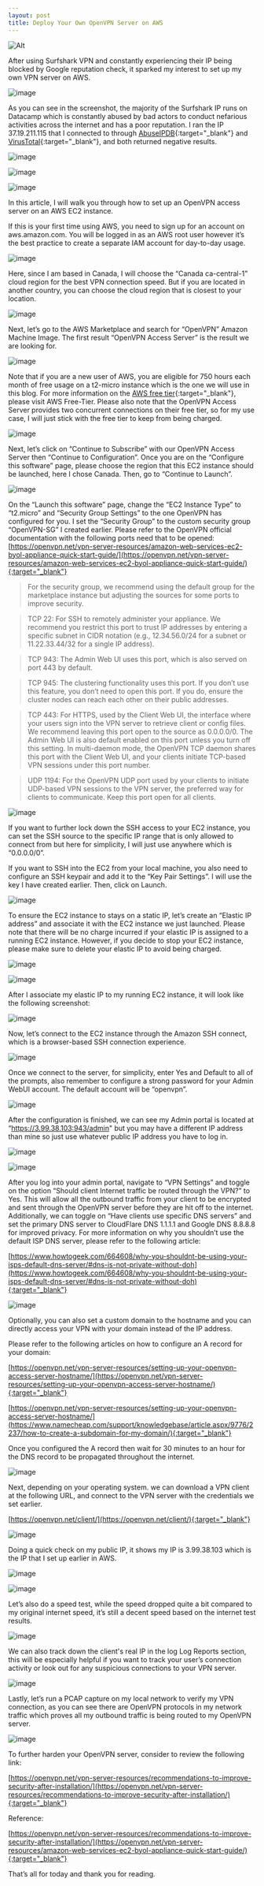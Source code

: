 ```yaml
---
layout: post
title: Deploy Your Own OpenVPN Server on AWS
---
```

![Alt](https://bohansec.com/assets/vpn-blog/1.jpg)

After using Surfshark VPN and constantly experiencing their IP being blocked by Google reputation check, it sparked my interest to set up my own VPN server on AWS.

![image](https://bohansec.com/assets/vpn-blog/2.png "image")

As you can see in the screenshot, the majority of the Surfshark IP runs on Datacamp which is constantly abused by bad actors to conduct nefarious activities across the internet and has a poor reputation. I ran the IP 37.19.211.115 that I connected to through [AbuseIPDB](https://www.abuseipdb.com/){:target="_blank"} and [VirusTotal](https://www.virustotal.com/){:target="_blank"}, and both returned negative results.

![image](https://bohansec.com/assets/vpn-blog/5.png "image")

![image](https://bohansec.com/assets/vpn-blog/3.png "image")

![image](https://bohansec.com/assets/vpn-blog/4.png "image")

In this article, I will walk you through how to set up an OpenVPN access server on an AWS EC2 instance. 

If this is your first time using AWS, you need to sign up for an account on aws.amazon.com. You will be logged in as an AWS root user however it’s the best practice to create a separate IAM account for day-to-day usage. 

![image](https://bohansec.com/assets/vpn-blog/6.png "image")

Here, since I am based in Canada, I will choose the “Canada ca-central-1” cloud region for the best VPN connection speed. But if you are located in another country, you can choose the cloud region that is closest to your location. 

![image](https://bohansec.com/assets/vpn-blog/7.png "image")

Next, let’s go to the AWS Marketplace and search for “OpenVPN” Amazon Machine Image. The first result “OpenVPN Access Server” is the result we are looking for. 

![image](https://bohansec.com/assets/vpn-blog/8.png "image")

Note that if you are a new user of AWS, you are eligible for 750 hours each month of free usage on a t2-micro instance which is the one we will use in this blog. For more information on the [AWS free tier](https://aws.amazon.com/free/?all-free-tier.sort-by=item.additionalFields.SortRank&all-free-tier.sort-order=asc&awsf.Free%20Tier%20Types=*all&awsf.Free%20Tier%20Categories=*all){:target="_blank"}, please visit AWS Free-Tier. Please also note that the OpenVPN Access Server provides two concurrent connections on their free tier, so for my use case, I will just stick with the free tier to keep from being charged. 

![image](https://bohansec.com/assets/vpn-blog/9.png "image")

Next, let’s click on “Continue to Subscribe” with our OpenVPN Access Server then “Continue to Configuration”. Once you are on the “Configure this software” page, please choose the region that this EC2 instance should be launched, here I chose Canada. Then, go to “Continue to Launch”. 

![image](https://bohansec.com/assets/vpn-blog/10.png "image")

On the “Launch this software” page, change the “EC2 Instance Type” to “t2.micro” and “Security Group Settings” to the one OpenVPN has configured for you. I set the “Security Group” to the custom security group “OpenVPN-SG” I created earlier. Please refer to the OpenVPN official documentation with the following ports need that to be opened: [https://openvpn.net/vpn-server-resources/amazon-web-services-ec2-byol-appliance-quick-start-guide/](https://openvpn.net/vpn-server-resources/amazon-web-services-ec2-byol-appliance-quick-start-guide/){:target="_blank"}

> For the security group, we recommend using the default group for the marketplace instance but adjusting the sources for some ports to improve security. 

> TCP 22: For SSH to remotely administer your appliance. We recommend you restrict this port to trust IP addresses by entering a specific subnet in CIDR notation (e.g., 12.34.56.0/24 for a subnet or 11.22.33.44/32 for a single IP address).

> TCP 943: The Admin Web UI uses this port, which is also served on port 443 by default.

> TCP 945: The clustering functionality uses this port. If you don’t use this feature, you don’t need to open this port. If you do, ensure the cluster nodes can reach each other on their public addresses.

> TCP 443: For HTTPS, used by the Client Web UI, the interface where your users sign into the VPN server to retrieve client or config files. We recommend leaving this port open to the source as 0.0.0.0/0. The Admin Web UI is also default enabled on this port unless you turn off this setting. In multi-daemon mode, the OpenVPN TCP daemon shares this port with the Client Web UI, and your clients initiate TCP-based VPN sessions under this port number.

> UDP 1194: For the OpenVPN UDP port used by your clients to initiate UDP-based VPN sessions to the VPN server, the preferred way for clients to communicate. Keep this port open for all clients.

![image](https://bohansec.com/assets/vpn-blog/11.png "image")

If you want to further lock down the SSH access to your EC2 instance, you can set the SSH source to the specific IP range that is only allowed to connect from but here for simplicity, I will just use anywhere which is “0.0.0.0/0”.

If you want to SSH into the EC2 from your local machine, you also need to configure an SSH keypair and add it to the “Key Pair Settings”. I will use the key I have created earlier. Then, click on Launch. 

![image](https://bohansec.com/assets/vpn-blog/12.png "image")

To ensure the EC2 instance to stays on a static IP, let’s create an “Elastic IP address” and associate it with the EC2 instance we just launched. Please note that there will be no charge incurred if your elastic IP is assigned to a running EC2 instance. However, if you decide to stop your EC2 instance, please make sure to delete your elastic IP to avoid being charged. 

![image](https://bohansec.com/assets/vpn-blog/13.png "image")

![image](https://bohansec.com/assets/vpn-blog/14.png "image")

After I associate my elastic IP to my running EC2 instance, it will look like the following screenshot:

![image](https://bohansec.com/assets/vpn-blog/15.png "image")

Now, let’s connect to the EC2 instance through the Amazon SSH connect, which is a browser-based SSH connection experience. 

![image](https://bohansec.com/assets/vpn-blog/16.png "image")

Once we connect to the server, for simplicity, enter Yes and Default to all of the prompts, also remember to configure a strong password for your Admin WebUI account. The default account will be “openvpn”.

![image](https://bohansec.com/assets/vpn-blog/17.png "image")

After the configuration is finished, we can see my Admin portal is located at “https://3.99.38.103:943/admin" but you may have a different IP address than mine so just use whatever public IP address you have to log in. 

![image](https://bohansec.com/assets/vpn-blog/18.png "image")

![image](https://bohansec.com/assets/vpn-blog/19.png "image")

After you log into your admin portal, navigate to “VPN Settings” and toggle on the option “Should client Internet traffic be routed through the VPN?” to Yes. This will allow all the outbound traffic from your client to be encrypted and sent through the OpenVPN server before they are hit off to the internet. Additionally, we can toggle on “Have clients use specific DNS servers” and set the primary DNS server to CloudFlare DNS 1.1.1.1 and Google DNS 8.8.8.8 for improved privacy. For more information on why you shouldn’t use the default ISP DNS server, please refer to the following article:

[https://www.howtogeek.com/664608/why-you-shouldnt-be-using-your-isps-default-dns-server/#dns-is-not-private-without-doh](https://www.howtogeek.com/664608/why-you-shouldnt-be-using-your-isps-default-dns-server/#dns-is-not-private-without-doh){:target="_blank"}

![image](https://bohansec.com/assets/vpn-blog/20.png "image")

Optionally, you can also set a custom domain to the hostname and you can directly access your VPN with your domain instead of the IP address. 

Please refer to the following articles on how to configure an A record for your domain: 

[https://openvpn.net/vpn-server-resources/setting-up-your-openvpn-access-server-hostname/](https://openvpn.net/vpn-server-resources/setting-up-your-openvpn-access-server-hostname/){:target="_blank"}

[https://openvpn.net/vpn-server-resources/setting-up-your-openvpn-access-server-hostname/](https://www.namecheap.com/support/knowledgebase/article.aspx/9776/2237/how-to-create-a-subdomain-for-my-domain/){:target="_blank"}

Once you configured the A record then wait for 30 minutes to an hour for the DNS record to be propagated throughout the internet. 

![image](https://bohansec.com/assets/vpn-blog/21.png "image")

Next, depending on your operating system. we can download a VPN client at the following URL, and connect to the VPN server with the credentials we set earlier. 

[https://openvpn.net/client/](https://openvpn.net/client/){:target="_blank"}

![image](https://bohansec.com/assets/vpn-blog/22.png "image")

Doing a quick check on my public IP, it shows my IP is 3.99.38.103 which is the IP that I set up earlier in AWS. 

![image](https://bohansec.com/assets/vpn-blog/23.png "image")

![image](https://bohansec.com/assets/vpn-blog/24.png "image")

Let’s also do a speed test, while the speed dropped quite a bit compared to my original internet speed, it’s still a decent speed based on the internet test results.  

![image](https://bohansec.com/assets/vpn-blog/25.png "image")

We can also track down the client's real IP in the log Log Reports section, this will be especially helpful if you want to track your user’s connection activity or look out for any suspicious connections to your VPN server. 

![image](https://bohansec.com/assets/vpn-blog/26.png "image")

Lastly, let’s run a PCAP capture on my local network to verify my VPN connection, as you can see there are OpenVPN protocols in my network traffic which proves all my outbound traffic is being routed to my OpenVPN server. 

![image](https://bohansec.com/assets/vpn-blog/27.png "image")

To further harden your OpenVPN server, consider to review the following link:

[https://openvpn.net/vpn-server-resources/recommendations-to-improve-security-after-installation/](https://openvpn.net/vpn-server-resources/recommendations-to-improve-security-after-installation/){:target="_blank"}

Reference:

[https://openvpn.net/vpn-server-resources/recommendations-to-improve-security-after-installation/](https://openvpn.net/vpn-server-resources/amazon-web-services-ec2-byol-appliance-quick-start-guide/){:target="_blank"}

That’s all for today and thank you for reading. 




